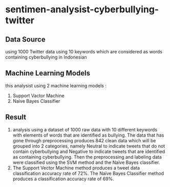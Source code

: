 # sentimen-analysist-cyberbullying-twitter
## Data Source
using 1000 Twitter data using 10 keywords which are considered as words containing cyberbullying in Indonesian
## Machine Learning Models
this analysist using 2 machine learning models :
1. Support Vactor Machine
2. Naive Bayes Classifier
## Result 
1. analysis using a dataset of 1000 raw data with 10 different keywords with elements of words that are identified as bullying. The data that has gone through preprocessing produces 842 clean data which will be grouped into 2 categories, namely Neutral to indicate tweets that do not contain cyberbullying and Negative to indicate tweets that are identified as containing cyberbullying. Then the preprocessing and labeling data were classified using the SVM method and the Naïve Bayes classifier.
2. The Support Vector Machine method produces a tweet data classification accuracy rate of 72%. The Naïve Bayes Classifier method produces a classification accuracy rate of 69%.
